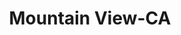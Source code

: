 ---
title: Mountain View-CA
slug: mountain-view-ca
f_state:
- cms/state/california.md
f_locations:
- cms/payday-loan/califorina-budget-finance-5786.md
- cms/payday-loan/califorina-budget-finance-5803.md
- cms/payday-loan/check-into-cash-12674.md
- cms/payday-loan/check-into-cash-12707.md
- cms/payday-loan/check-into-cash-of-california-13302.md
- cms/payday-loan/dans-check-cashing-15669.md
updated-on: '2024-05-30T13:41:28.615Z'
created-on: '2024-05-30T13:41:28.615Z'
published-on: '2024-05-30T13:54:32.469Z'
f_city: Mountain View
layout: '[city].html'
tags: city
---